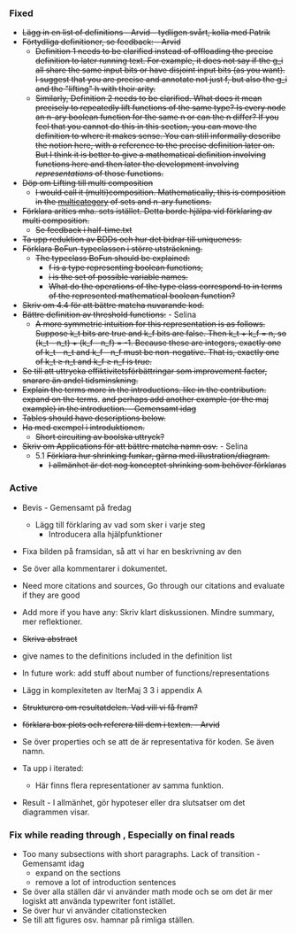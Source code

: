 
### Fixed

- ~~Lägg in en list of definitions - Arvid - tydligen svårt, kolla med Patrik~~
- ~~Förtydliga definitioner, se feedback: - Arvid~~
	- ~~Definition 1 needs to be clarified instead of offloading the precise definition to later running text. For example, it does not say if the g_i all share the same input bits or have disjoint input bits (as you want). I suggest that you are precise and annotate not just f, but also the g_i and the "lifting" h with their arity.~~
	- ~~Similarly, Definition 2 needs to be clarified. What does it mean precisely to repeatedly lift functions of the same type? Is every node an n-ary boolean function for the same n or can the n differ? If you feel that you cannot do this in this section, you can move the definition to where it makes sense. You can still informally describe the notion here, with a reference to the precise definition later on. But I think it is better to give a mathematical definition involving functions here and then later the development involving *representations* of those functions.~~
- ~~Döp om Lifting till multi composition~~
	- ~~I would call it (multi)composition. Mathematically, this is composition in the [multicategory](https://en.wikipedia.org/wiki/Multicategory#Examples) of sets and n-ary functions.~~
- ~~Förklara arities mha. sets istället. Detta borde hjälpa vid förklaring av multi composition.~~
	- ~~Se feedback i half-time.txt~~
- ~~Ta upp reduktion av BDDs och hur det bidrar till uniqueness.~~
- ~~Förklara BoFun-typeclassen i större utsträckning.~~
	- ~~The typeclass BoFun should be explained:~~
	  * ~~f is a type representing boolean functions,~~
	  * ~~i is the set of possible variable names.~~
	  * ~~What do the operations of the type class correspond to in terms of the represented mathematical boolean function?~~
- ~~Skriv om 4.4 för att bättre matcha nuvarande kod.~~
- ~~Bättre definition av threshold functions:~~ - Selina
	- ~~A more symmetric intuition for this representation is as follows. Suppose k_t bits are true and k_f bits are false. Then k_t + k_f = n, so (k_t - n_t) + (k_f - n_f) = -1. Because these are integers, exactly one of k_t - n_t and k_f - n_f must be non-negative. That is, exactly one of k_t ≥ n_t and k_f ≥ n_f is true.~~
- ~~Se till att uttrycka effiktivitetsförbättringar som improvement factor, snarare än andel tidsminskning.~~
- ~~Explain the terms more in the introductions. like in the contribution. expand on the terms~~. ~~and perhaps add another example (or the maj example) in the introduction. - Gemensamt idag~~
- ~~Tables should have descriptions below.~~
- ~~Ha med exempel i introduktionen.~~
	- ~~Short circuiting av boolska uttryck?~~
- ~~Skriv om Applications för att bättre matcha namn osv.~~ - Selina
	-  5.1 ~~Förklara hur shrinking funkar, gärna med illustration/diagram.~~
		- ~~I allmänhet är det nog konceptet shrinking som behöver förklaras~~

### Active
 
- Bevis - Gemensamt på fredag
	- Lägg till förklaring av vad som sker i varje steg
        - Introducera alla hjälpfunktioner

- Fixa bilden på framsidan, så att vi har en beskrivning av den
- Se över alla kommentarer i dokumentet.
- Need more citations and sources, Go through our citations and evaluate if they are good
- Add more if you have any: Skriv klart diskussionen. Mindre summary, mer reflektioner.
- ~~Skriva abstract~~
- give names to the definitions included in the definition list
- In future work: add stuff about number of functions/representations
- Lägg in komplexiteten av IterMaj 3 3 i appendix A
- ~~Strukturera om resultatdelen. Vad vill vi få fram?~~
- ~~förklara box plots och referera till dem i texten. - Arvid~~
- Se över properties och se att de är representativa för koden. Se även namn.
- Ta upp i iterated:
	- Här finns flera representationer av samma funktion.
- Result - I allmänhet, gör hypoteser eller dra slutsatser om det diagrammen visar.

### Fix while reading through , Especially on final reads

- Too many subsections with short paragraphs. Lack of transition - Gemensamt idag
	- expand on the sections 
	- remove a lot of introduction sentences
 - Se över alla ställen där vi använder math mode och se om det är mer logiskt att använda typewriter font istället.
 - Se över hur vi använder citationstecken
 - Se till att figures osv. hamnar på rimliga ställen.
